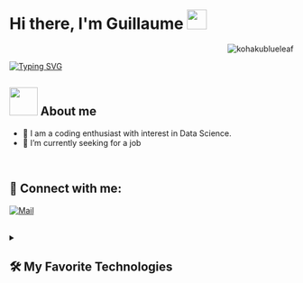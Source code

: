 <h1 align="left">Hi there, I'm Guillaume <img src="https://media.giphy.com/media/hvRJCLFzcasrR4ia7z/giphy.gif" width="35"></h1>
<p align="right"> <img src="https://komarev.com/ghpvc/?username=titidhom&label=Profile%20views&color=green&style=plastic" alt="kohakublueleaf" /> </p>

[![Typing SVG](https://readme-typing-svg.demolab.com?font=Fira+Code&pause=1000&random=false&width=475&lines=Data+Analyst+%26+AI+Developper;%F0%9F%91%A8%E2%80%8D%F0%9F%92%BB+6%2B+years+as+Digital+Project+Manager)](https://git.io/typing-svg)


## <picture><img src = "https://github.com/7oSkaaa/7oSkaaa/blob/main/Images/about_me.gif?raw=true" width = 50px></picture> About me

- :brain: I am a coding enthusiast with interest in Data Science.
- :telescope: I’m currently seeking for a job

<br>


## 🔗 **Connect with me**:

<a href="mailto:techer.guillaume@gmail.com">![Mail](https://img.shields.io/badge/Gmail-D14836?style=for-the-badge&logo=gmail&logoColor=white)</a>

<br>

<details>
  <summary><h2>🛠️ My Favorite Technologies</h2></summary>
  <!-- Some badges are from https://github.com/Ileriayo/markdown-badges & https://github.com/DenverCoder1/ -->

  <h3>💻 Programming and Markup Languages</h3>

  <p>
    <a href="https://github.com/search?q=user%3ATitidhom+language%3Abash"><img alt="Bash" src="https://img.shields.io/badge/Bash-121011.svg?logo=gnu-bash&logoColor=white"></a>
    <a href="https://github.com/search?q=user%3ADenverCoder1+language%3Atex"><img alt="LaTeX" src="https://img.shields.io/badge/LaTeX-008080.svg?logo=LaTeX&logoColor=white"></a>
    <a href="https://github.com/search?q=user%3ATitidhom+language%3Amarkdown"><img alt="Markdown" src="https://img.shields.io/badge/Markdown-000000.svg?logo=markdown&logoColor=white"></a>
    <a href="https://github.com/search?q=user%3ATitidhom+language%3Apython"><img alt="Python" src="https://img.shields.io/badge/Python-14354C.svg?logo=python&&logoColor=ffdd54"></a>
    <a href="https://github.com/search?q=user%3ATitidhom+language%3Asql"><img alt="SQL" src="https://custom-icon-badges.demolab.com/badge/SQL-025E8C.svg?logo=database&logoColor=white"></a>
  </p>

  <h3>🧰 Frameworks and Libraries</h3>
  <p>
    <a href="#"><img alt="Flask" src="https://img.shields.io/badge/Flask-000000.svg?logo=flask&logoColor=white"></a>
    <a href="#"><img alt="NumPy" src="https://img.shields.io/badge/Numpy-013243.svg?logo=numpy&logoColor=white"></a>
    <a href="#"><img alt="Pandas" src="https://img.shields.io/badge/Pandas-150458.svg?logo=pandas&logoColor=white"></a>
    <a href="#"><img alt="TensorFlow" src="https://img.shields.io/badge/TensorFlow-FF6F00.svg?logo=TensorFlow&logoColor=white"></a>
  </p>


  <h3>💻 Software and Tools</h3>

  <p>
      <a href="#"><img alt="Adobe" src="https://img.shields.io/badge/Adobe-FF0000.svg?logo=adobe&logoColor=white"></a>
      <a href="#"><img alt="Android" src="https://img.shields.io/badge/Android-3DDC84?logo=android&logoColor=white"></a>
      <a href="#"><img alt="Brave" src="https://img.shields.io/badge/-Brave-FB542B?logo=brave&logoColor=white"></a>
      <a href="#"><img alt="ChatGPT" src="https://img.shields.io/badge/chatGPT-74aa9c?&logo=openai&logoColor=white"></a>
      <a href="#"><img alt="Dbeaver" src="https://custom-icon-badges.demolab.com/badge/-Dbeaver-372923?logo=dbeaver-mono&logoColor=white"></a>
      <a href="#"><img alt="Discord" src="https://img.shields.io/badge/-Discord-5865F2.svg?logo=discord&logoColor=white"></a>
      <a href="#"><img alt="Git" src="https://img.shields.io/badge/Git-F05033.svg?logo=git&logoColor=white"></a>
      <a href="#"><img alt="GitHub" src="https://img.shields.io/badge/github-%23121011.svg?&logo=github&logoColor=white"></a>
      <a href="#"><img alt="Google Sheets" src="https://img.shields.io/badge/Sheets-34A853.svg?logo=google%20sheets&logoColor=white"></a>
      <a href="#"><img alt="Jupyter" src="https://img.shields.io/badge/Jupyter-F37626.svg?logo=Jupyter&logoColor=white"></a>
      <a href="#"><img alt="Visual Studio Code" src="https://img.shields.io/badge/Visual%20Studio%20Code-0078d7.svg?logo=visual-studio-code&logoColor=white"></a>
  </p>
</details>

<br>
